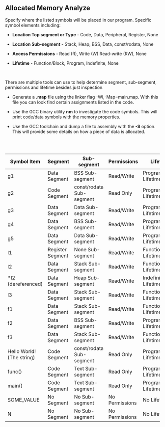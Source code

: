 ## Allocated Memory Analyze

Specify where the listed symbols will be placed in our program. Specific symbol elements including:
- **Location Top segment or Type** - Code, Data, Peripheral, Register, None

- **Location Sub-segment** - Stack, Heap, BSS, Data, const/rodata, None

- **Access Permissions**  - Read (R), Write (W) Read-write (RW), None

- **Lifetime** - Function/Block, Program, Indefinite, None

<br />

There are multiple tools can use to help determine segment, sub-segment, permissions and lifetime besides just inspection.
- Generate a **.map** file using the linker flag -Wl,-Map=main.map. With this file you can look find certain assignments listed in the code.

- Use the GCC binary utility **nm** to investigate the code symbols. This will print code/data symbols with the memory properties.

- Use the GCC toolchain and dump a file to assembly with the **-S** option. This will provide some details on how a piece of data is allocated.

<br />
<br />

| Symbol Item                 | Segment            | Sub-segment                | Permissions      | Lifetime                  |
|-----------------------------|--------------------|----------------------------|------------------|---------------------------|
|  g1                         |  Data Segment      |  BSS Sub-segment           |  Read/Write      |  Program Lifetime         |
|  g2                         |  Code Segment      |  const/rodata Sub-segment  |  Read Only       |  Program Lifetime         |
|  g3                         |  Data Segment      |  Data Sub-segment          |  Read/Write      |  Program Lifetime         |
|  g4                         |  Data Segment      |  BSS Sub-segment           |  Read/Write      |  Program Lifetime         |
|  g5                         |  Data Segment      |  Data Sub-segment          |  Read/Write      |  Program Lifetime         |
|  l1                         |  Register Segment  |  None Sub-segment          |  Read/Write      |  Function/Block Lifetime  |
|  l2                         |  Data Segment      |  Stack Sub-segment         |  Read/Write      |  Function/Block Lifetime  |
|  \*l2 (dereferenced)        |  Data Segment      |  Heap Sub-segment          |  Read/Write      |  Indefinite Lifetime      |
|  l3                         |  Data Segment      |  Stack Sub-segment         |  Read/Write      |  Function/Block Lifetime  |
|  f1                         |  Data Segment      |  Stack Sub-segment         |  Read/Write      |  Function/Block Lifetime  |
|  f2                         |  Data Segment      |  BSS Sub-segment           |  Read/Write      |  Program Lifetime         |
|  f3                         |  Data Segment      |  Stack Sub-segment         |  Read/Write      |  Function/Block Lifetime  |
|  Hello World! (The string)  |  Code Segment      |  const/rodata Sub-segment  |  Read Only       |  Program Lifetime         |
|  func()                     |  Code Segment      |  Text Sub-segment          |  Read Only       |  Program Lifetime         |
|  main()                     |  Code Segment      |  Text Sub-segment          |  Read Only       |  Program Lifetime         |
|  SOME_VALUE                 |  No Segment        |  No Sub-segment            |  No Permissions  |  No Lifetime              |
|  N                          |  No Segment        |  No Sub-segment            |  No Permissions  |  No Lifetime              |

